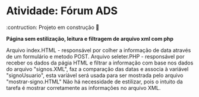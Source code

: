# Atividade: Fórum ADS

:contruction: Projeto em construção :construction:

**Página sem estilização, leitura e filtragem de arquivo xml com php**

Arquivo index.HTML - responsável por colher a informação de data através de um formulário e metodo POST.
Arquivo seleter.PHP - responsável por receber os dados da págia HTML e filtrar a informação com base
nos dados do arquivo "signos.XML", faz a comparação das datas e associa à variável "signoUsuario",
esta variável será usada para ser mostrada pelo arquivo "mostrar-signo.HTML"
Não há necessidade de estilizar, pois o intuito da tarefa é mostrar corretamente as informações no arquivo XML.

